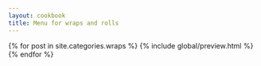 ```yaml
---
layout: cookbook
title: Menu for wraps and rolls
---
```

<div class="container">
{% for post in site.categories.wraps %}
{% include global/preview.html %}
{% endfor %}
</div>